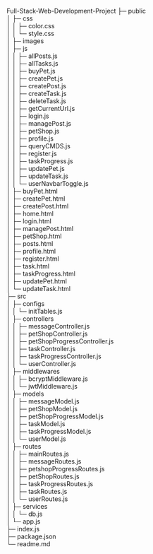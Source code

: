 Full-Stack-Web-Development-Project
├─ public   
│  ├─ css                        
│  │  ├─ color.css               
│  │  └─ style.css               
│  ├─ images     
│  ├─ js                         
│  │  ├─ allPosts.js        
│  │  ├─ allTasks.js        
│  │  ├─ buyPet.js        
│  │  ├─ createPet.js        
│  │  ├─ createPost.js        
│  │  ├─ createTask.js        
│  │  ├─ deleteTask.js        
│  │  ├─ getCurrentUrl.js        
│  │  ├─ login.js        
│  │  ├─ managePost.js        
│  │  ├─ petShop.js        
│  │  ├─ profile.js        
│  │  ├─ queryCMDS.js        
│  │  ├─ register.js        
│  │  ├─ taskProgress.js        
│  │  ├─ updatePet.js        
│  │  ├─ updateTask.js        
│  │  └─ userNavbarToggle.js     
│  ├─ buyPet.html                 
│  ├─ createPet.html                 
│  ├─ createPost.html                 
│  ├─ home.html                 
│  ├─ login.html                 
│  ├─ managePost.html                 
│  ├─ petShop.html                 
│  ├─ posts.html                 
│  ├─ profile.html                 
│  ├─ register.html                 
│  ├─ task.html                 
│  ├─ taskProgress.html                 
│  ├─ updatePet.html                 
│  └─ updateTask.html      
├─ src                           
│  ├─ configs                    
│  │  └─ initTables.js           
│  ├─ controllers                
│  │  ├─ messageController.js     
│  │  ├─ petShopController.js     
│  │  ├─ petShopProgressController.js     
│  │  ├─ taskController.js     
│  │  ├─ taskProgressController.js     
│  │  └─ userController.js       
│  ├─ middlewares                
│  │  ├─ bcryptMiddleware.js     
│  │  └─ jwtMiddleware.js        
│  ├─ models                     
│  │  ├─ messageModel.js          
│  │  ├─ petShopModel.js         
│  │  ├─ petShopProgressModel.js         
│  │  ├─ taskModel.js         
│  │  ├─ taskProgressModel.js         
│  │  └─ userModel.js  
│  ├─ routes                     
│  │  ├─ mainRoutes.js           
│  │  ├─ messageRoutes.js         
│  │  ├─ petshopProgressRoutes.js        
│  │  ├─ petShopRoutes.js        
│  │  ├─ taskProgressRoutes.js        
│  │  ├─ taskRoutes.js        
│  │  └─ userRoutes.js           
│  ├─ services                   
│  │  └─ db.js                   
│  └─ app.js   
├─ index.js                      
├─ package.json                  
└─ readme.md                     
